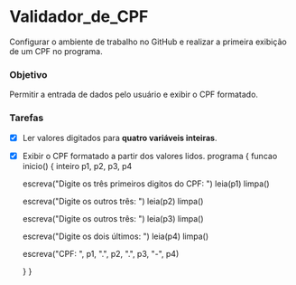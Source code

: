 # Validador_de_CPF
Configurar o ambiente de trabalho no GitHub e realizar a primeira exibição de um CPF no programa.
### Objetivo
Permitir a entrada de dados pelo usuário e exibir o CPF formatado.

### Tarefas
- [x] Ler valores digitados para **quatro variáveis inteiras**.
- [x] Exibir o CPF formatado a partir dos valores lidos.
programa {
  funcao inicio() {
    inteiro p1, p2, p3, p4
    
    escreva("Digite os três primeiros digitos do CPF: ")
    leia(p1)
    limpa()

    escreva("Digite os outros três: ")
    leia(p2)
    limpa()

    escreva("Digite os outros três: ")
    leia(p3)
    limpa()

    escreva("Digite os dois últimos: ")
    leia(p4)
    limpa()

    escreva("CPF: ", p1, ".", p2, ".", p3, "-", p4)

  }
}
